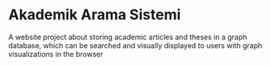 # Akademik Arama Sistemi

A website project about storing academic articles and theses in a graph database, which can be searched and visually displayed to users with graph visualizations in the browser

